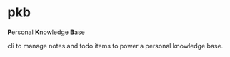 # pkb

**P**ersonal **K**nowledge **B**ase

cli to manage notes and todo items to power a personal knowledge base.
